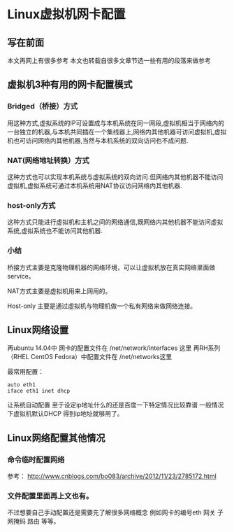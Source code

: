 Linux虚拟机网卡配置
========================

写在前面
--------------------------
本文再网上有很多参考
本文也转载自很多文章节选一些有用的段落来做参考

虚拟机3种有用的网卡配置模式
------------------------------
### Bridged（桥接）方式
用这种方式,虚拟系统的IP可设置成与本机系统在同一网段,虚拟机相当于网络内的一台独立的机器,与本机共同插在一个集线器上,网络内其他机器可访问虚拟机,虚拟机也可访问网络内其他机器,当然与本机系统的双向访问也不成问题. 
### NAT(网络地址转换）方式
这种方式也可以实现本机系统与虚拟系统的双向访问.但网络内其他机器不能访问虚拟机,虚拟系统可通过本机系统用NAT协议访问网络内其他机器.
### host-only方式 
这种方式只能进行虚拟机和主机之间的网络通信,既网络内其他机器不能访问虚拟系统,虚拟系统也不能访问其他机器. 
### 小结
桥接方式主要是克隆物理机器的网络环境，可以让虚拟机放在真实网络里面做service。

NAT方式主要是虚拟机用来上网用的。

Host-only 主要是通过虚拟机与物理机做一个私有网络来做网络连接。



Linux网络设置
----------------------
再ubuntu 14.04中 网卡的配置文件在 /net/network/interfaces 这里
再RH系列（RHEL CentOS Fedora）中配置文件在 /net/networks这里

最常用配置：

```
auto eth1
iface eth1 inet dhcp
```

让系统自动配置
至于设定ip地址什么的还是百度一下特定情况比较靠谱
一般情况下虚拟机默认DHCP 得到ip地址就够用了。

Linux网络配置其他情况
----------------------------
### 命令临时配置网络
参考： http://www.cnblogs.com/bo083/archive/2012/11/23/2785172.html
### 文件配置里面再上文也有。
不过想要自己手动配置还是需要先了解很多网络概念
例如网卡的编号eth 网关 子网掩码 路由 等等。
